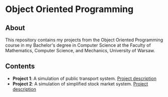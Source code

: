 # Object Oriented Programming

## About

This repository contains my projects from the Object Oriented Programming course in my Bachelor's degree in Computer Science at the Faculty of Mathematics, Computer Science, and Mechanics, University of Warsaw.

## Contents

- **Project 1**: A simulation of public transport system. [Project description](./PublicTransportationSimulation/Public-transport-task-description.pdf)
- **Project 2**: A simulation of simplified stock market system. [Project description](./StockMarket/Stock-market_task_description.pdf)
